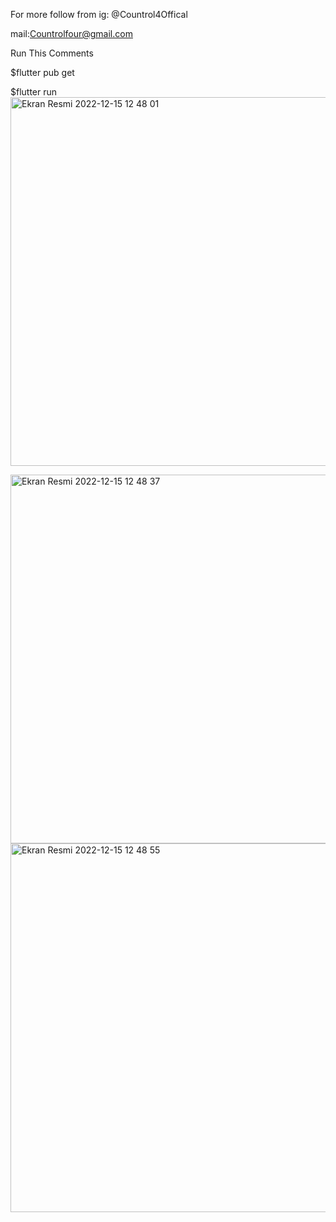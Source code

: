 For more follow from ig: @Countrol4Offical

mail:Countrolfour@gmail.com

Run This Comments

$flutter pub get

$flutter run
<img width="590" alt="Ekran Resmi 2022-12-15 12 48 01" src="https://user-images.githubusercontent.com/47148545/207827800-299b8cc3-6cd5-4e06-8b1e-a53a4cf37b2e.png">

<img width="590" alt="Ekran Resmi 2022-12-15 12 48 37" src="https://user-images.githubusercontent.com/47148545/207827815-0543d749-6a2a-4123-999a-be27de7bc495.png">

<img width="590" alt="Ekran Resmi 2022-12-15 12 48 55" src="https://user-images.githubusercontent.com/47148545/207827824-719f44fe-ab33-4e21-9c69-70e11025916b.png">
